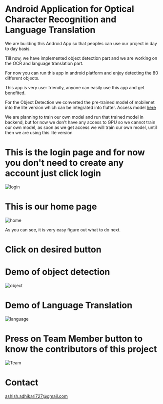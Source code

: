 # Android Application for Optical Character Recognition and Language Translation

We are building this Android App so that peoples can use our project in day to day basis. 

Till now, we have implemented object detection part and we are working on the OCR and language translation part. 

For now you can run this app in android platform and enjoy detecting the 80 different objects.

This app is very user friendly, anyone can easily use this app and get benefited.

For the Object Detection we converted the pre-trained model of mobilenet into the lite version which can be integrated into flutter. Access model [here](https://github.com/ashish807/OCR-and-language-translation/tree/master/App%20Development/app_dev/assets/tflite)

We are planning to train our own model and run that trained model in backend, but for now we don't have any access to GPU so we cannot train our own model, as soon as we get access we will train our own model, until then we are using this lite version 

# This is the login page and for now you don't need to create any account just click login

![login](https://github.com/ashish807/OCR-and-language-translation/blob/master/Images/login_page.jpeg)

# This is our home page

![home](https://github.com/ashish807/OCR-and-language-translation/blob/master/Images/home.PNG)

As you can see, it is very easy figure out what to do next.


# Click on desired button

# Demo of object detection

![object](https://github.com/ashish807/OCR-and-language-translation/blob/master/Images/objectDetection.jpeg)

# Demo of Language Translation

![language](https://github.com/ashish807/OCR-and-language-translation/blob/master/Images/LanguageTranslationDemo.PNG)


# Press on Team Member button to know the contributors of this project

![Team](https://github.com/ashish807/OCR-and-language-translation/blob/master/Images/team.jpeg)


# Contact

ashish.adhikari727@gmail.com

